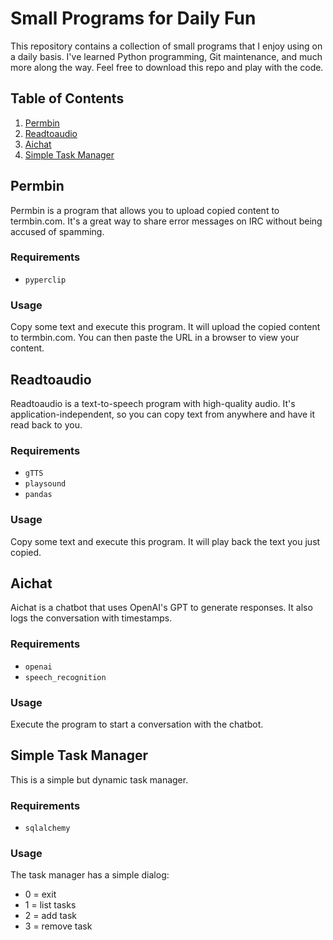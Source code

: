 # Small Programs for Daily Fun

This repository contains a collection of small programs that I enjoy using on a daily basis. I've learned Python programming, Git maintenance, and much more along the way. Feel free to download this repo and play with the code.

## Table of Contents
1. [Permbin](#permbin)
2. [Readtoaudio](#readtoaudio)
3. [Aichat](#aichat)
4. [Simple Task Manager](#simple-task-manager)

## Permbin
Permbin is a program that allows you to upload copied content to termbin.com. It's a great way to share error messages on IRC without being accused of spamming.

### Requirements
- `pyperclip`

### Usage
Copy some text and execute this program. It will upload the copied content to termbin.com. You can then paste the URL in a browser to view your content.

## Readtoaudio
Readtoaudio is a text-to-speech program with high-quality audio. It's application-independent, so you can copy text from anywhere and have it read back to you.

### Requirements
- `gTTS`
- `playsound`
- `pandas`

### Usage
Copy some text and execute this program. It will play back the text you just copied.

## Aichat
Aichat is a chatbot that uses OpenAI's GPT to generate responses. It also logs the conversation with timestamps.

### Requirements
- `openai`
- `speech_recognition`

### Usage
Execute the program to start a conversation with the chatbot.

## Simple Task Manager
This is a simple but dynamic task manager.

### Requirements
- `sqlalchemy`

### Usage
The task manager has a simple dialog:
- 0 = exit
- 1 = list tasks
- 2 = add task
- 3 = remove task
